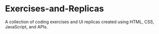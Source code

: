 # Exercises-and-Replicas
A collection of coding exercises and UI replicas created using HTML, CSS, JavaScript, and APIs.
